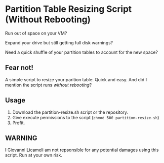 # Partition Table Resizing Script (Without Rebooting)

Run out of space on your VM?

Expand your drive but still getting full disk warnings?

Need a quick shuffle of your partition tables to account for the new space?

## Fear not!
A simple script to resize your parition table. Quick and easy. And did I mention the script runs *without rebooting*?

## Usage
1. Download the partition-resize.sh script or the repository.
2. Give execute permissions to the script (`chmod 500 partition-resize.sh`)
3. Profit.

## WARNING
I Giovanni Licameli am not repsonsible for any potential damages using this script. Run at your own risk.
